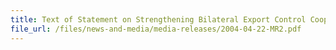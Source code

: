 ```yaml
---
title: Text of Statement on Strengthening Bilateral Export Control Cooperation between the Ministry of Economy, Trade and Industry of Japan and Singapore Customs
file_url: /files/news-and-media/media-releases/2004-04-22-MR2.pdf
---
```

